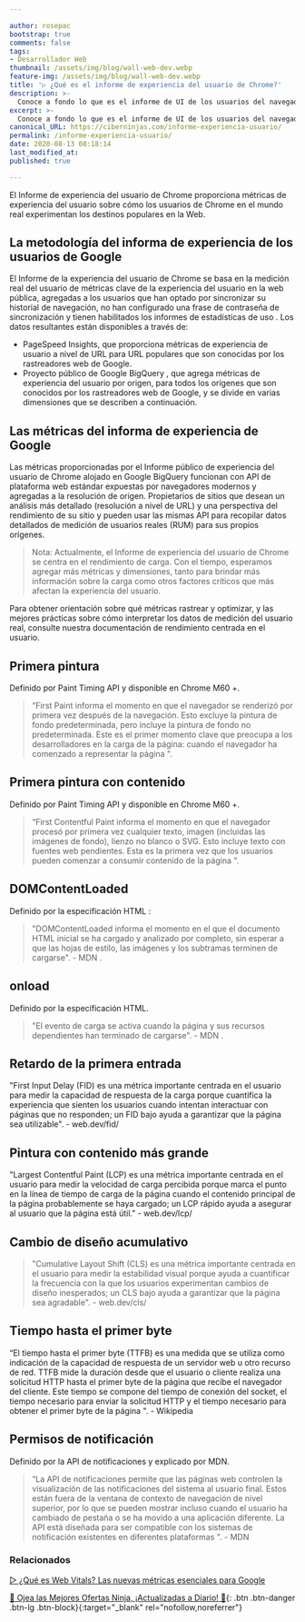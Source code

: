 ```yaml
---

author: rosepac
bootstrap: true
comments: false
tags:
- Desarrollador Web
thumbnail: /assets/img/blog/wall-web-dev.webp
feature-img: /assets/img/blog/wall-web-dev.webp
title: '▷ ¿Qué es el informe de experiencia del usuario de Chrome?'
description: >-
  Conoce a fondo lo que es el informe de UI de los usuarios del navegador.
excerpt: >-
  Conoce a fondo lo que es el informe de UI de los usuarios del navegador.
canonical_URL: https://ciberninjas.com/informe-experiencia-usuario/
permalink: /informe-experiencia-usuario/
date: 2020-08-13 08:18:14
last_modified_at: 
published: true

---
```


El Informe de experiencia del usuario de Chrome proporciona métricas de experiencia del usuario sobre cómo los usuarios de Chrome en el mundo real experimentan los destinos populares en la Web.

## **La metodología del informa de experiencia de los usuarios de Google**

El Informe de la experiencia del usuario de Chrome se basa en la medición real del usuario de métricas clave de la experiencia del usuario en la web pública, agregadas a los usuarios que han optado por sincronizar su historial de navegación, no han configurado una frase de contraseña de sincronización y tienen habilitados los informes de estadísticas de uso . Los datos resultantes están disponibles a través de:

- PageSpeed ​​Insights, que proporciona métricas de experiencia de usuario a nivel de URL para URL populares que son conocidas por los rastreadores web de Google.
- Proyecto público de Google BigQuery , que agrega métricas de experiencia del usuario por origen, para todos los orígenes que son conocidos por los rastreadores web de Google, y se divide en varias dimensiones que se describen a continuación.

## **Las métricas del informa de experiencia de Google**

Las métricas proporcionadas por el Informe público de experiencia del usuario de Chrome alojado en Google BigQuery funcionan con API de plataforma web estándar expuestas por navegadores modernos y agregadas a la resolución de origen. Propietarios de sitios que desean un análisis más detallado (resolución a nivel de URL) y una perspectiva del rendimiento de su sitio y pueden usar las mismas API para recopilar datos detallados de medición de usuarios reales (RUM) para sus propios orígenes.

> Nota: Actualmente, el Informe de experiencia del usuario de Chrome se centra en el rendimiento de carga. Con el tiempo, esperamos agregar más métricas y dimensiones, tanto para brindar más información sobre la carga como otros factores críticos que más afectan la experiencia del usuario.

Para obtener orientación sobre qué métricas rastrear y optimizar, y las mejores prácticas sobre cómo interpretar los datos de medición del usuario real, consulte nuestra documentación de rendimiento centrada en el usuario.

## **Primera pintura**

Definido por Paint Timing API y disponible en Chrome M60 +.

> “First Paint informa el momento en que el navegador se renderizó por primera vez después de la navegación. Esto excluye la pintura de fondo predeterminada, pero incluye la pintura de fondo no predeterminada. Este es el primer momento clave que preocupa a los desarrolladores en la carga de la página: cuando el navegador ha comenzado a representar la página ".

## **Primera pintura con contenido**

Definido por Paint Timing API y disponible en Chrome M60 +.

> “First Contentful Paint informa el momento en que el navegador procesó por primera vez cualquier texto, imagen (incluidas las imágenes de fondo), lienzo no blanco o SVG. Esto incluye texto con fuentes web pendientes. Esta es la primera vez que los usuarios pueden comenzar a consumir contenido de la página ".

## **DOMContentLoaded**

Definido por la especificación HTML :

> "DOMContentLoaded informa el momento en el que el documento HTML inicial se ha cargado y analizado por completo, sin esperar a que las hojas de estilo, las imágenes y los subtramas terminen de cargarse". - MDN .

## **onload**

Definido por la especificación HTML.

> "El evento de carga se activa cuando la página y sus recursos dependientes han terminado de cargarse". - MDN .

## **Retardo de la primera entrada**

"First Input Delay (FID) es una métrica importante centrada en el usuario para medir la capacidad de respuesta de la carga porque cuantifica la experiencia que sienten los usuarios cuando intentan interactuar con páginas que no responden; un FID bajo ayuda a garantizar que la página sea utilizable". - web.dev/fid/

## Pintura con contenido más grande

"Largest Contentful Paint (LCP) es una métrica importante centrada en el usuario para medir la velocidad de carga percibida porque marca el punto en la línea de tiempo de carga de la página cuando el contenido principal de la página probablemente se haya cargado; un LCP rápido ayuda a asegurar al usuario que la página está útil." - web.dev/lcp/

## **Cambio de diseño acumulativo**

> "Cumulative Layout Shift (CLS) es una métrica importante centrada en el usuario para medir la estabilidad visual porque ayuda a cuantificar la frecuencia con la que los usuarios experimentan cambios de diseño inesperados; un CLS bajo ayuda a garantizar que la página sea agradable". - web.dev/cls/

## **Tiempo hasta el primer byte**

“El tiempo hasta el primer byte (TTFB) es una medida que se utiliza como indicación de la capacidad de respuesta de un servidor web u otro recurso de red. TTFB mide la duración desde que el usuario o cliente realiza una solicitud HTTP hasta el primer byte de la página que recibe el navegador del cliente. Este tiempo se compone del tiempo de conexión del socket, el tiempo necesario para enviar la solicitud HTTP y el tiempo necesario para obtener el primer byte de la página ". - Wikipedia

## **Permisos de notificación**

Definido por la API de notificaciones y explicado por MDN.

> “La API de notificaciones permite que las páginas web controlen la visualización de las notificaciones del sistema al usuario final. Estos están fuera de la ventana de contexto de navegación de nivel superior, por lo que se pueden mostrar incluso cuando el usuario ha cambiado de pestaña o se ha movido a una aplicación diferente. La API está diseñada para ser compatible con los sistemas de notificación existentes en diferentes plataformas ". - MDN

<!-- https://developers.google.com/web/tools/chrome-user-experience-report -->

### **Relacionados** <!-- omit in toc -->

[▷ ¿Qué es Web Vitals? Las nuevas métricas esenciales para Google](https://ciberninjas.com/web-vitals/)

[🎁 Ojea las Mejores Ofertas Ninja, ¡Actualizadas a Diario! 🛒](https://www.amazon.es/shop/cibercursos "Los Mejores Chollos de Amazon, Ofertas Flash, Black Monday y Amazon Prime Day"){: .btn .btn-danger .btn-lg .btn-block}{:target="_blank" rel="nofollow,noreferrer"}
